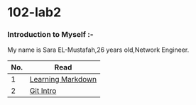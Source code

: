 # 102-lab2

### Introduction to Myself :-
My name is Sara EL-Mustafah,26 years old,Network Engineer.

|No.|Read|
|---|----|
|1|[Learning Markdown](Read1.md)|
2|[Git Intro]()|